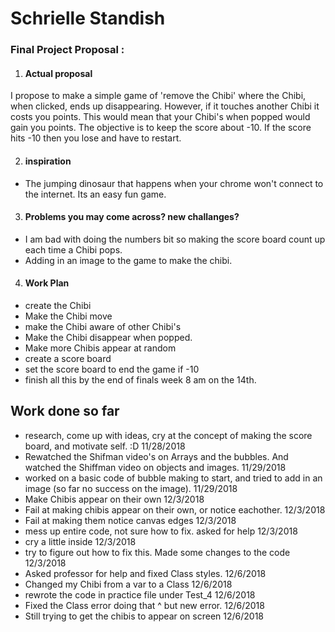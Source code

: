 # Schrielle Standish



### Final Project Proposal :

1. #### Actual proposal

  I propose to make a simple game of 'remove the Chibi' where the Chibi,
  when clicked, ends up disappearing. However, if it touches another Chibi
  it costs you points. This would mean that your Chibi's when popped would
   gain you points. The objective is to keep the score about -10. If the score
    hits -10 then you lose and have to restart.



2. #### inspiration


- The jumping dinosaur that happens when your chrome won't
  connect to the internet. Its an easy fun game.



3. #### Problems you may come across? new challanges?

-  I am bad with doing the numbers bit so making the score board count up each
    time a Chibi pops.
- Adding in an image to the game to make the chibi.

4. #### Work Plan

- create the Chibi
- Make the Chibi move
- make the Chibi aware of other Chibi's
- Make the Chibi disappear when popped.
- Make more Chibis appear at random
- create a score board
- set the score board to end the game if -10
- finish all this by the end of finals week 8 am on the 14th.

## Work done so far
- research, come up with ideas, cry at the concept of making the score board,
  and motivate self. :D 11/28/2018
- Rewatched the Shifman video's on Arrays and the bubbles. And watched the
  Shiffman video on objects and images. 11/29/2018
- worked on a basic code of bubble making to start, and tried to add in an image
  (so far no success on the image). 11/29/2018
- Make Chibis appear on their own 12/3/2018
- Fail at making chibis appear on their own, or notice eachother. 12/3/2018
- Fail at making them notice canvas edges 12/3/2018
- mess up entire code, not sure how to fix. asked for help 12/3/2018
- cry a little inside 12/3/2018
- try to figure out how to fix this. Made some changes to the code
  12/3/2018
- Asked professor for help and fixed Class styles. 12/6/2018
- Changed my Chibi from a var to a Class 12/6/2018
- rewrote the code in practice file under Test_4 12/6/2018
- Fixed the Class error doing that ^ but new error. 12/6/2018
- Still trying to get the chibis to appear on screen 12/6/2018
